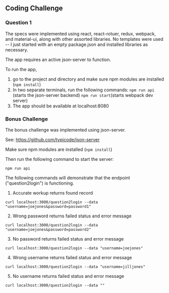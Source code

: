 ## Coding Challenge 

### Question 1

The specs were implemented using react, react-rotuer, redux, webpack, and material-ui, along with other assorted 
libraries. No templates were used -- I just started with an empty package.json and installed libraries as necessary.

The app requires an active json-server to function.  

To run the app, 

1) go to the project and directory and make sure npm modules are installed (`npm install`)
2) In two separate terminals, run the following commands:
    `npm run api` (starts the json-server backend)
    `npm run start`(starts webpack dev server)
3) The app should be available at localhost:8080
    
### Bonus Challenge

The bonus challenge was implemented using json-server.

See: https://github.com/typicode/json-server

Make sure npm modules are installed (`npm install`)

Then run the following command to start the server:

`npm run api`

The following commands will demonstrate that the endpoint ("question2login") is functioning.

1) Accurate workup returns found record

`curl localhost:3000/question2login --data "username=joejones&password=password1"`

2) Wrong password returns failed status and error message

`curl localhost:3000/question2login --data "username=joejones&password=password2"`

3) No password returns failed status and error message

`curl localhost:3000/question2login --data "username=joejones"`

4) Wrong username returns failed status and error message

`curl localhost:3000/question2login --data "username=jilljones"`

5) No username returns failed status and error message

`curl localhost:3000/question2login --data ""`
